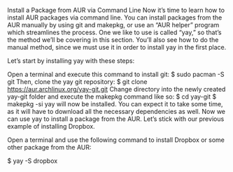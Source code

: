 Install a Package from AUR via Command Line
Now it’s time to learn how to install AUR packages via command line. You can install packages from the AUR manually by using git and makepkg, or use an “AUR helper” program which streamlines the process. One we like to use is called “yay,” so that’s the method we’ll be covering in this section. You’ll also see how to do the manual method, since we must use it in order to install yay in the first place.

Let’s start by installing yay with these steps:

Open a terminal and execute this command to install git:
$ sudo pacman -S git
Then, clone the yay git repository:
$ git clone https://aur.archlinux.org/yay-git.git
Change directory into the newly created yay-git folder and execute the makepkg command like so:
$ cd yay-git
$ makepkg -si
yay will now be installed. You can expect it to take some time, as it will have to download all the necessary dependencies as well. Now we can use yay to install a package from the AUR. Let’s stick with our previous example of installing Dropbox.

Open a terminal and use the following command to install Dropbox or some other package from the AUR:

$ yay -S dropbox
